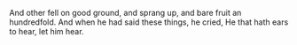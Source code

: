 And other fell on good ground, and sprang up, and bare fruit an hundredfold. And when he had said these things, he cried, He that hath ears to hear, let him hear.
